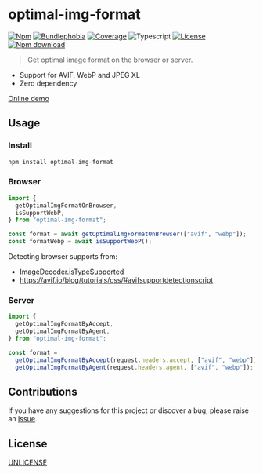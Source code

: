 # optimal-img-format

[![Npm](https://badgen.net/npm/v/optimal-img-format)](https://www.npmjs.com/package/optimal-img-format)
[![Bundlephobia](https://badgen.net/bundlephobia/minzip/optimal-img-format)](https://bundlephobia.com/result?p=optimal-img-format)
[![Coverage](https://img.shields.io/codecov/c/github/lbb00/optimal-img-format.svg)](https://codecov.io/gh/lbb00/optimal-img-format)
![Typescript](https://img.shields.io/badge/TS-Typescript-blue)
[![License](https://img.shields.io/github/license/lbb00/optimal-img-format.svg)](https://github.com/lbb00/optimal-img-format/blob/master/LICENSE)
[![Npm download](https://img.shields.io/npm/dw/optimal-img-format.svg)](https://www.npmjs.com/package/optimal-img-format)

> Get optimal image format on the browser or server.

- Support for AVIF, WebP and JPEG XL
- Zero dependency

[Online demo](https://lbb00-OptimalImgFormatDemo.web.val.run)

## Usage

### Install

```bash
npm install optimal-img-format
```

### Browser

```javascript
import {
  getOptimalImgFormatOnBrowser,
  isSupportWebP,
} from "optimal-img-format";

const format = await getOptimalImgFormatOnBrowser(["avif", "webp"]);
const formatWebp = await isSupportWebP();
```

Detecting browser supports from:

- [ImageDecoder.isTypeSupported](https://developer.mozilla.org/en-US/docs/Web/API/ImageDecoder/isTypeSupported_static)
- <https://avif.io/blog/tutorials/css/#avifsupportdetectionscript>

### Server

```javascript
import {
  getOptimalImgFormatByAccept,
  getOptimalImgFormatByAgent,
} from "optimal-img-format";

const format =
  getOptimalImgFormatByAccept(request.headers.accept, ["avif", "webp"]) ||
  getOptimalImgFormatByAgent(request.headers.agent, ["avif", "webp"]);
```

## Contributions

If you have any suggestions for this project or discover a bug, please raise an [Issue](https://github.com/lbb00/optimal-img-format/issues).

## License

[UNLICENSE](./LICENSE)
